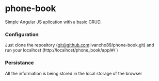 # phone-book
Simple Angular JS aplication with a basic CRUD.

<h3>Configuration</h3>

Just clone the repository (git@github.com:ivancho89/phone-book.git) and run your localhost (http://localhost/phone_book/app/#/ )

<h3>Persistance</h3>

All the information is being stored in the local storage of the browser

